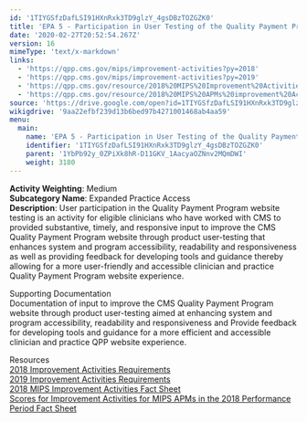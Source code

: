 ```yaml
---
id: '1TIYGSfzDafLSI91HXnRxk3TD9glzY_4gsDBzTOZGZK0'
title: 'EPA 5 - Participation in User Testing of the Quality Payment Program Website (https://qpp.cms.gov/)'
date: '2020-02-27T20:52:54.267Z'
version: 16
mimeType: 'text/x-markdown'
links:
  - 'https://qpp.cms.gov/mips/improvement-activities?py=2018'
  - 'https://qpp.cms.gov/mips/improvement-activities?py=2019'
  - 'https://qpp.cms.gov/resource/2018%20MIPS%20Improvement%20Activities%20Fact%20Sheet'
  - 'https://qpp.cms.gov/resource/2018%20MIPS%20APMs%20improvement%20Activities%20scores%20fact%20sheet'
source: 'https://drive.google.com/open?id=1TIYGSfzDafLSI91HXnRxk3TD9glzY_4gsDBzTOZGZK0'
wikigdrive: '9aa22efbf239d13b6bed97b4271001468ab4aa59'
menu:
  main:
    name: 'EPA 5 - Participation in User Testing of the Quality Payment Program Website (https://qpp.cms.gov/)'
    identifier: '1TIYGSfzDafLSI91HXnRxk3TD9glzY_4gsDBzTOZGZK0'
    parent: '1YbPb92y_0ZPiXk8hR-D11GKV_1AacyaOZNnv2MQmDWI'
    weight: 3180
---
```





**Activity Weighting**: Medium  
**Subcategory Name**: Expanded Practice Access  
**Description**: User participation in the Quality Payment Program website testing is an activity for eligible clinicians who have worked with CMS to provided substantive, timely, and responsive input to improve the CMS Quality Payment Program website through product user-testing that enhances system and program accessibility, readability and responsiveness as well as providing feedback for developing tools and guidance thereby allowing for a more user-friendly and accessible clinician and practice Quality Payment Program website experience.




Supporting Documentation  
Documentation of input to improve the CMS Quality Payment Program website through product user-testing aimed at enhancing system and program accessibility, readability and responsiveness and Provide feedback for developing tools and guidance for a more efficient and accessible clinician and practice QPP website experience.




Resources  
[2018 Improvement Activities Requirements](https://qpp.cms.gov/mips/improvement-activities?py=2018)  
[2019 Improvement Activities Requirements](https://qpp.cms.gov/mips/improvement-activities?py=2019)  
[2018 MIPS Improvement Activities Fact Sheet](https://qpp.cms.gov/resource/2018%20MIPS%20Improvement%20Activities%20Fact%20Sheet)  
[Scores for Improvement Activities for MIPS APMs in the 2018 Performance Period Fact Sheet](https://qpp.cms.gov/resource/2018%20MIPS%20APMs%20improvement%20Activities%20scores%20fact%20sheet)
